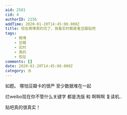 ```yaml
---
aid: 2581
cid: 4
authorID: 2156
addTime: 2020-01-20T14:45:00.000Z
title: 现在微博真的完了，我看实时都是看豆瓣贴吧
tags:
    - 微博
    - 豆瓣
    - 实时
    - 真的
    - 现在
comments: []
date: 2020-01-20T14:45:00.000Z
category: 水
---
```


如题。 哪怕豆瓣卡的很严 至少数据堆在一起

烂weibo现在你不管什么关键字 都是洗版 和 啊啊啊 复读机..

贴吧真的很真实！
